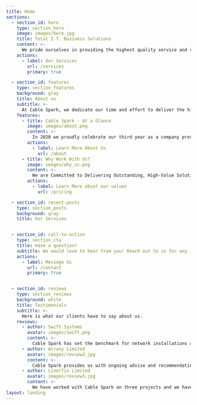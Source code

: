 ```yaml
---
title: Home
sections:
  - section_id: hero
    type: section_hero
    image: images/hero.jpg
    title: Total I.T. Business Solutions
    content: >-
      We pride ourselves in providing the highest quality service and support while offering competitive pricing within the market.
    actions:
      - label: Our Services
        url: /services
        primary: true

  - section_id: features
    type: section_features
    background: gray
    title: About us
    subtitle: >-
      At Cable Spark, we dedicate our time and effort to deliver the highest quality I.T. Business support.
    features:
      - title: Cable Spark - At a Glance
        image: images/about.png
        content: >-
          In 2020 we proudly celebrate our third year as a company providing service to Kenya's telecommunications industry! With Cable Spark, you can trust us to set up your communications, cable and data network infrastructure.
        actions:
          - label: Learn More About Us
            url: /about
      - title: Why Work With Us?
        image: images/why_us.png
        content: >-
          We are Committed to Delivering Outstanding, High-Value Solutions through: Excellence, Innovation, and Trust.
        actions:
          - label: Learn More about our values
            url: /pricing

  - section_id: recent-posts
    type: section_posts
    background: gray
    title: Our Services


  - section_id: call-to-action
    type: section_cta
    title: Have a question?
    subtitle: We would love to hear from you! Reach out to us for any inquiry or Question.
    actions:
      - label: Message Us
        url: /contact
        primary: true


  - section_id: reviews
    type: section_reviews
    background: white
    title: Testimonials
    subtitle: >-
      Here is what our clients have to say about us.
    reviews:
      - author: Swift Systems
        avatar: images/swift.png
        content: >-
          Cable Spark has set the benchmark for network installations and infrastructure support..
      - author: Acrony Limited
        avatar: images/review2.jpg
        content: >-
          Cable Spark provides us with ongoing advise and recommendations to enhance our I.T. infrastructure.
      - author: Linerfix Limited
        avatar: images/review3.jpg
        content: >-
          We have worked with Cable Spark on three projects and we have always been impressed with the knowledge, skills and professionalism they show.
layout: landing
---
```

